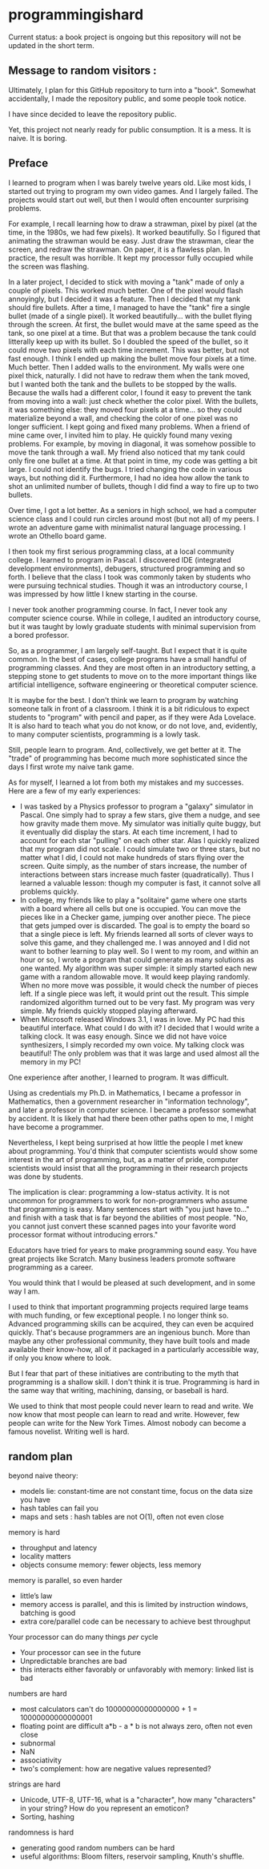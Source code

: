 # programmingishard

Current status: a book project is ongoing but this repository will not be updated in the short term.

## Message to random visitors :

Ultimately, I plan for this GitHub repository to turn into a "book".
Somewhat accidentally, I made the repository public, and some people
took notice. 

I have since decided to leave the repository public.

Yet, this project not nearly ready for public consumption. It is a mess.
It is naive. It is boring.


## Preface

I learned to program when I was barely twelve years old. Like most kids,
I started out trying to program my own video games. And I largely failed.
The projects would start out well, but then I would often encounter surprising
problems. 

For example, I recall learning how to draw a strawman, pixel by 
pixel (at the time, in the 1980s, we had few pixels). It worked beautifully.
So I figured that animating the strawman would be easy. Just draw the strawman,
clear the screen, and redraw the strawman. On paper, it is a flawless plan.
In practice, the result was horrible. It kept my processor fully occupied
while the screen was flashing.

In a later project, I decided to stick with moving a "tank" made of only
a couple of pixels. This worked much better. One of the pixel would flash
annoyingly, but I decided it was a feature. Then I decided that my tank should
fire bullets. After a time, I managed to have the "tank" fire a single
bullet (made of a single pixel). It worked beautifully... with the bullet
flying through the screen. At first, the bullet would mave at the same speed
as the tank, so one pixel at a time. But that was a problem because the tank
could litterally keep up with its bullet. So I doubled the speed of the bullet,
so it could move two pixels with each time increment. This was better, but not
fast enough. I think I ended up making the bullet move four pixels at a time.
Much better. Then I added walls to the environment. My walls were one pixel 
thick, naturally. I did not have to redraw them when the tank moved, but I wanted
both the tank and the bullets to be stopped by the walls.  Because the walls
had a different color, I found it easy to prevent the tank from moving into a wall:
just check whether the color pixel. With the bullets, it was something else:
they moved four pixels at a time... so they could materialize beyond a wall,
and checking the color of one pixel was no longer sufficient. I kept going and
fixed many problems. When a friend of mine came over, I invited him to play.
He quickly found many vexing problems. For example, by moving in diagonal, it
was somehow possible to move the tank through a wall. My friend also noticed
that my tank could only fire one bullet at a time. At that point in time,
my code was getting a bit large. I could not identify the bugs. I tried
changing the code in various ways, but nothing did it. Furthermore, I had
no idea how allow the tank to shot an unlimited number of bullets, though I did
find a way to fire up to two bullets.

Over time, I got a lot better. As a seniors in high school, we had a 
computer science class and I could run circles around most (but not all)
of my peers. I wrote an adventure game with minimalist natural language
processing. I wrote an Othello board game.

I then took my first serious programming class, at a local community 
college. I learned to program in Pascal. I discovered IDE (integrated
development environments), debugers, structured programming and so forth.
I believe that the class I took was commonly taken by students who were
pursuing technical studies. Though it was an introductory course,
I was impressed by how little I knew starting in the course.

I never took another programming course. In fact, I never took any 
computer science course. While in college, I audited an introductory 
course, but it was taught by  lowly graduate students with minimal 
supervision from a bored professor.

So, as a programmer, I am largely self-taught. But I expect that it is
quite common. In the best of cases, college programs have a small handful
of programming classes. And they are most often in an introductory setting,
a stepping stone to get students to move on to the more important things like 
artificial intelligence, software engineering or theoretical computer science.

It is maybe for the best. I don't think we learn to program by watching
someone talk in front of a classroom. I think it is a bit ridiculous to
expect students to "program" with pencil and paper, as if they were Ada
Lovelace. It is also hard to teach what you do not know, or do not love,
and, evidently, to many computer scientists, programming is a lowly task.

Still, people learn to program. And, collectively, we get better at it. The
"trade" of programming has become much more sophisticated since the days I 
first wrote my naive tank game.

As for myself, I learned a lot from both my mistakes and my successes. Here
are a few of my early experiences:

- I was tasked by a Physics professor to program a "galaxy" simulator in Pascal.
  One simply had to spray a few stars, give them a nudge, and see how gravity 
  made them move. My simulator was initially quite buggy, but it eventually 
  did display the stars. At each time increment, I had to account for each star
  "pulling" on each other star. Alas I quickly realized that my program did not scale.
  I could simulate two or three stars, but no matter what I did, I could not make
  hundreds of stars flying over the screen. Quite simply, as the number of stars
  increase, the number of interactions between stars increase much faster (quadratically).
  Thus I learned a valuable lesson: though my computer is fast, it cannot solve
  all problems quickly.
- In college, my friends like to play a "solitaire" game where one starts with a board
  where all cells but one is occupied. You can move the pieces like in a Checker game,
  jumping over another piece. The piece that gets jumped over is discarded. The goal
  is to empty the board so that a single piece is left. My friends learned all sorts
  of clever ways to solve this game, and they challenged me. I was annoyed and I did
  not want to bother learning to play well. So I went to my room, and within an hour
  or so, I wrote a program that could generate as many solutions as one wanted. My 
  algorithm was super simple: it simply started each new game with a random allowable
  move. It would keep playing randomly. When no more move was possible, it would check
  the number of pieces left. If a single piece was left, it would print out the result.
  This simple randomized algorithm turned out to be very fast. My program was very simple.
  My friends quickly stopped playing afterward.
- When Microsoft released Windows 3.1, I was in love. My PC had this beautiful interface.
  What could I do with it? I decided that I would write a talking clock. It was easy
  enough. Since we did not have voice synthesizers, I simply recorded my own voice.
  My talking clock was beautiful! The only problem was that it was large and used almost
  all the memory in my PC!

One experience after another, I learned to program. It was difficult.

Using as credentials my Ph.D. in Mathematics, I became a professor in Mathematics,
then a government researcher in "information technology", and later a professor
in computer science. I became a professor somewhat by accident. It is likely
that had there been other paths open to me, I might have become a programmer.

Nevertheless, I kept being surprised at how little the people I met knew about
programming. You'd think that computer scientists would show some interest
in the art of programming, but, as a matter of pride, computer scientists would
insist that all the programming in their research projects was done by students.

The implication is clear: programming a low-status activity.
It is not uncommon for programmers to work for non-programmers 
who assume that programming is easy. Many sentences
start with "you just have to..." and finish with a task that is far
beyond the abilities of most people. "No, you cannot just convert these
scanned pages into your favorite word processor format without introducing
errors."

Educators have tried for years to make programming sound easy. You
have great projects like Scratch. Many business leaders promote software
programming as a career.

You would think that I would be pleased at such development, and in some
way I am. 

I used to think that important programming projects
required large teams with much funding, or few exceptional people.
I no longer think so. Advanced programming skills can be acquired,
they can even be acquired quickly. That's because programmers are
an ingenious bunch. More than maybe any other professional community,
they have built tools and made available their know-how, all of it
packaged in a particularly accessible way, if only you know where to look.

But I fear that part of these initiatives are contributing to
the myth that programming is a shallow skill. I don't think it is true. 
Programming is hard in the same way that writing, machining, dansing,
or baseball is hard.

We used to think that most people could never learn to read and write.
We now know that most people can learn to read and write. However, few
people can write for the New York Times. Almost nobody can become a famous
novelist. Writing well is hard.






## random plan


beyond naive theory:
  - models lie: constant-time are not constant time, focus on the data size you have
  - hash tables can fail you
  - maps and sets : hash tables are not O(1), often not even close

memory is hard 
  - throughput and latency
 - locality matters 
  - objects consume memory: fewer objects, less memory

memory is parallel, so even harder
 - little’s law
  - memory access is parallel, and this is limited by instruction windows, batching is good
  - extra core/parallel code can be necessary to achieve best throughput


Your processor can do many things *per* cycle
  - Your processor can see in the future
  - Unpredictable branches are bad
  - this interacts either favorably or unfavorably with memory: linked list is bad  

numbers are hard
  - most calculators can't do 10000000000000000 + 1 = 10000000000000001
  - floating point are difficult a*b  - a * b is not always zero, often not even close
  - subnormal 
  - NaN
  - associativity
  - two's complement: how are negative values represented?

strings are hard
  - Unicode, UTF-8, UTF-16, what is a "character", how many "characters" in your string? How do  you represent an emoticon?
  - Sorting, hashing

randomness is hard
- generating good random numbers can be hard
- useful algorithms: Bloom filters, reservoir sampling, Knuth's shuffle.



